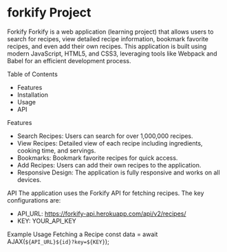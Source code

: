 # forkify Project

Forkify
Forkify is a web application (learning project) that allows users to search for recipes, view detailed recipe information, bookmark favorite recipes, and even add their own recipes. This application is built using modern JavaScript, HTML5, and CSS3, leveraging tools like Webpack and Babel for an efficient development process.

Table of Contents
- Features
- Installation
- Usage
- API

Features
- Search Recipes: Users can search for over 1,000,000 recipes.
- View Recipes: Detailed view of each recipe including ingredients, cooking time, and servings.
- Bookmarks: Bookmark favorite recipes for quick access.
- Add Recipes: Users can add their own recipes to the application.
- Responsive Design: The application is fully responsive and works on all devices.

API
The application uses the Forkify API for fetching recipes. The key configurations are:

- API_URL: https://forkify-api.herokuapp.com/api/v2/recipes/
- KEY: YOUR_API_KEY

Example Usage
Fetching a Recipe
  const data = await AJAX(`${API_URL}${id}?key=${KEY}`);

